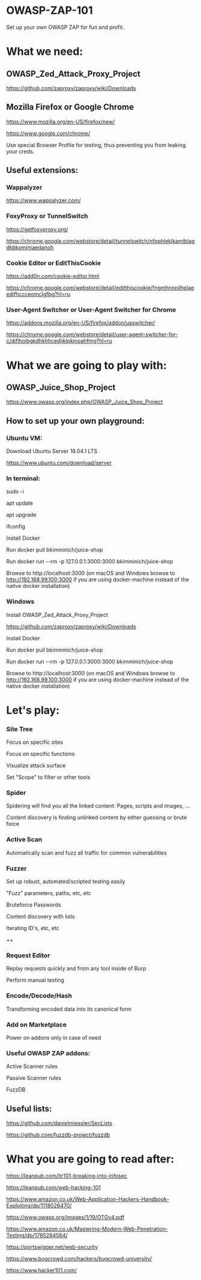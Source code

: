 # OWASP-ZAP-101

Set up your own OWASP ZAP for fun and profit.

# What we need:

## OWASP_Zed_Attack_Proxy_Project

https://github.com/zaproxy/zaproxy/wiki/Downloads

## Mozilla Firefox or Google Chrome

https://www.mozilla.org/en-US/firefox/new/ 

https://www.google.com/chrome/

Use special Browser Profile for testing, thus preventing you from leaking your creds. 

## Useful extensions:

### Wappalyzer  

https://www.wappalyzer.com/

### FoxyProxy or TunnelSwitch

https://getfoxyproxy.org/

https://chrome.google.com/webstore/detail/tunnelswitch/nfpphleklkamlblagdkbkomjmaedanoh

### Cookie Editor or EditThisCookie

https://add0n.com/cookie-editor.html

https://chrome.google.com/webstore/detail/editthiscookie/fngmhnnpilhplaeedifhccceomclgfbg?hl=ru

### User-Agent Switcher or User-Agent Switcher for Chrome

https://addons.mozilla.org/en-US/firefox/addon/uaswitcher/

https://chrome.google.com/webstore/detail/user-agent-switcher-for-c/djflhoibgkdhkhhcedjiklpkjnoahfmg?hl=ru

 # What we are going to play with:

## OWASP_Juice_Shop_Project

https://www.owasp.org/index.php/OWASP_Juice_Shop_Project

## How to set up your own playground: 

### Ubuntu VM:

Download Ubuntu Server 18.04.1 LTS

https://www.ubuntu.com/download/server

### In terminal:

sudo -i

apt update

apt upgrade

ifconfig

Install Docker
    
Run docker pull bkimminich/juice-shop
   
Run docker run --rm -p 127.0.0.1:3000:3000 bkimminich/juice-shop
   
Browse to http://localhost:3000 (on macOS and Windows browse to http://192.168.99.100:3000 if you are using docker-machine instead of the native docker installation)

### Windows 

Install OWASP_Zed_Attack_Proxy_Project

https://github.com/zaproxy/zaproxy/wiki/Downloads

Install Docker
    
Run docker pull bkimminich/juice-shop
   
Run docker run --rm -p 127.0.0.1:3000:3000 bkimminich/juice-shop
   
Browse to http://localhost:3000 (on macOS and Windows browse to http://192.168.99.100:3000 if you are using docker-machine instead of the native docker installation)

# Let's play: 
### Site Tree

Focus on specific sites

Focus  on specific functions

Visualize attack  surface

Set "Scope" to filter or other tools

### Spider 

Spidering will find you all the linked content: Pages, scripts and images, ...

Content discovery is finding unlinked content by either guessing or brute force  

### Active Scan

Automatically scan and  fuzz all traffic for common vulnerabilities  

### Fuzzer

Set up robust, automated/scripted testing easily

"Fuzz" parameters, paths, etc, etc

Bruteforce Passwords

Content discovery with lists

Iterating ID's, etc, etc

++

### Request Editor

Replay requests quickly and  from any tool inside of Burp

Perform manual testing

### Encode/Decode/Hash

Transforming encoded data into its canonical form

### Add on Marketplace

Power on addons only in case of need

### Useful OWASP ZAP addons:
Active Scanner rules
    
Passive Scanner rules
    
FuzzDB

## Useful lists:

https://github.com/danielmiessler/SecLists

https://github.com/fuzzdb-project/fuzzdb

# What you are going to read after:

https://leanpub.com/ltr101-breaking-into-infosec

https://leanpub.com/web-hacking-101

https://www.amazon.co.uk/Web-Application-Hackers-Handbook-Exploiting/dp/1118026470/

https://www.owasp.org/images/1/19/OTGv4.pdf

https://www.amazon.co.uk/Mastering-Modern-Web-Penetration-Testing/dp/1785284584/

https://portswigger.net/web-security

https://www.bugcrowd.com/hackers/bugcrowd-university/

https://www.hacker101.com/







